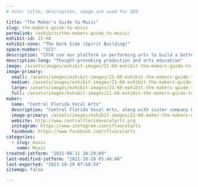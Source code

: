 ```yaml
---
# note: title, description, image are used for SEO

title: "The Maker's Guide to Music"
slug: the-makers-guide-to-music
permalink: /exhibits/the-makers-guide-to-music/
exhibit-id: 21-68
exhibit-zone: "The Dark Side (Spirit Building)"
space-number: "SC5"
description: "CFVA use our platform in performing arts to build a better community."
description-long: "Thought-provoking production and arts education"
image: /assets/images/exhibit-images/21-68-exhibit-the-makers-guide-to-music-2021-22-fb-post-large.png
image-primary: 
  small: /assets/images/exhibit-images/21-68-exhibit-the-makers-guide-to-music-2021-22-fb-post-small.png
  medium: /assets/images/exhibit-images/21-68-exhibit-the-makers-guide-to-music-2021-22-fb-post-medium.png
  large: /assets/images/exhibit-images/21-68-exhibit-the-makers-guide-to-music-2021-22-fb-post-large.png
  full: /assets/images/exhibit-images/21-68-exhibit-the-makers-guide-to-music-2021-22-fb-post-full.png
maker: 
  name: "Central Florida Vocal Arts"
  description: "Central Florida Vocal Arts, along with sister company Opera del Sol are using our platform in the performing arts to build a better Central Florida community through education, performance and appreciation.  A non-profit music advocacy organization, we are dedicated to re-imagining to future of vocal arts.  We provide the highest quality training to artists of all ages, while also offering performance opportunities to emerging and professional artists. We use the arts to create tangible social good in our community."
  image-primary: /assets/images/exhibit-images/21-68-maker-the-makers-guide-to-music-cfva-color-transparent-medium.png
  website: http://www.centralfloridavocalarts.org
  instagram: https://www.instagram.com/cflvocalarts
  facebook: https://www.facebook.com/cflvocalarts
categories: 
  - slug: music
    name: Music
created-jotform: "2021-08-11 10:29:09"
last-modified-jotform: "2021-10-28 05:48:48"
last-exported: "2021-10-29 07:58:54"
sitemap: false

---
```

